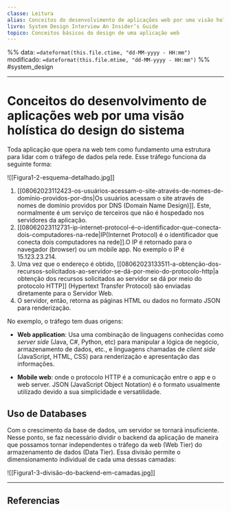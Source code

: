 ```yaml
---
classe: Leitura
alias: Conceitos do desenvolvimento de aplicações web por uma visão holística do design do sistema 
livro: System Design Interview An Insider’s Guide
topico: Conceitos básicos do design de uma aplicação web 
---
```

%%
data: `=dateformat(this.file.ctime, "dd-MM-yyyy - HH:mm")`
modificado: `=dateformat(this.file.mtime, "dd-MM-yyyy - HH:mm")`
%%
#system_design
___
# Conceitos do desenvolvimento de aplicações web por uma visão holística do design do sistema

Toda aplicação que opera na web tem como fundamento uma estrutura para lidar com o tráfego de dados pela rede. Esse tráfego funciona da seguinte forma:


![[Figura1-2-esquema-detalhado.jpg]]

1. [[08062023112423-os-usuários-acessam-o-site-através-de-nomes-de-domínio-providos-por-dns|Os usuários acessam o site através de nomes de domínio providos por DNS (Domain Name Design)]]. Este, normalmente é um serviço de terceiros que não é hospedado nos servidores da aplicação.
2. [[08062023112731-ip-internet-protocol-é-o-identificador-que-conecta-dois-computadores-na-rede|IP(Internet Protocol) é o identificador que conecta dois computadores na rede]].O IP é retornado para o navegador (browser) ou um mobile app. No exemplo o IP é 15.123.23.214.
3. Uma vez que o endereço é obtido, [[08062023133511-a-obtenção-dos-recursos-solicitados-ao-servidor-se-dá-por-meio-do-protocolo-http|a obtenção dos recursos solicitados ao servidor se dá por meio do protocolo HTTP]] (Hypertext Transfer Protocol) são enviadas diretamente para o Servidor Web.
4. O servidor, então, retorna as páginas HTML ou dados no formato JSON para renderização.

No exemplo, o tráfego tem duas origens:

- **Web application**: Usa uma combinação de linguagens conhecidas como _server side_ (Java, C#, Python, etc) para manipular a lógica de negócio, armazenamento de dados, etc., e linguagens chamadas de _client side_ (JavaScript, HTML, CSS) para renderização e apresentação das informações.
  
- **Mobile web**: onde o protocolo HTTP é a comunicação entre o app e o web server. JSON (JavaScript Object Notation) é o formato usualmente utilizado devido a sua simplicidade e versatilidade.

## Uso de Databases

Com o crescimento da base de dados, um servidor se tornará insuficiente. Nesse ponto, se faz necessário dividir o backend da aplicação de maneira que possamos tornar independentes o tráfego da web (Web Tier) do armazenamento de dados (Data
Tier). Essa divisão permite o dimensionamento individual de cada uma dessas camadas:

![[Figura1-3-divisão-do-backend-em-camadas.jpg]]


---
## Referencias